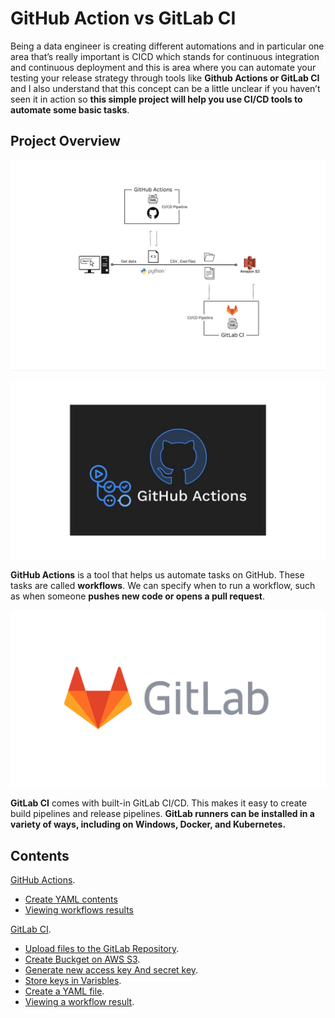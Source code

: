 # GitHub Action vs GitLab CI

Being a data engineer is creating different automations and in particular one area that’s really important is CICD which stands for continuous integration and continuous deployment and this is area where you can automate your testing your release strategy through tools like **Github Actions or GitLab CI** and I also understand that this concept can be a little unclear if you haven’t seen it in action so **this simple project will help you use CI/CD tools to automate some basic tasks**.

## Project Overview
![0](/images/09.png)

![0](/images/01.png)

**GitHub Actions** is a tool that helps us automate tasks on GitHub. These tasks are called **workflows**. We can specify when to run a workflow, such as when someone **pushes new code or opens a pull request**.<br>

![0](/images/02.png)

**GitLab CI** comes with built-in GitLab CI/CD. This makes it easy to create build pipelines and release pipelines. **GitLab runners can be installed in a variety of ways, including on Windows, Docker, and Kubernetes.**<br>

## Contents
[GitHub Actions](sections/01-github-actions.md).<br>
- [Create YAML contents](sections/01-github-actions.md#Create-YAML-contents)<br>
- [Viewing workflows results](sections/01-github-actions.md#Viewing-workflows-results)<br>

[GitLab CI](sections/02-gitlab-ci.md#).<br>
- [Upload files to the GitLab Repository](sections/02-gitlab-ci.md#).<br>
- [Create Buckget on AWS S3](sections/02-gitlab-ci.md#).<br>
- [Generate new access key And secret key](sections/02-gitlab-ci.md#).<br>
- [Store keys in Varisbles](sections/02-gitlab-ci.md#).<br>
- [Create a YAML file](sections/02-gitlab-ci.md#).<br>
- [Viewing a workflow result](sections/02-gitlab-ci.md#).<br>
